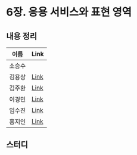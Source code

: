 # 6장. 응용 서비스와 표현 영역

## 내용 정리

|  이름   | Link  |
|:-----:|:------|
|  소승수  |       |
|  김용상  | [Link](https://sturdy-rainstorm-a1c.notion.site/DDD-6-c02ae5b32f304a59b829494c5638f0a0?pvs=4)     | 
|  김주환  | [Link](https://velog.io/@happyjamy/DDD-6장.-응용-서비스와-표현-영역)     |
|  이경민  | [Link](https://velog.io/@tidavid1/DDD-START-6%EC%9E%A5-%EC%9D%91%EC%9A%A9-%EC%84%9C%EB%B9%84%EC%8A%A4%EC%99%80-%ED%91%9C%ED%98%84-%EC%98%81%EC%97%AD) |
|  임수진  | [Link](https://blog.naver.com/sjlim1999/223289542169)      |
|  홍지인  | [Link](https://velog.io/@andy230/%EC%9D%91%EC%9A%A9-%EC%84%9C%EB%B9%84%EC%8A%A4%EC%99%80-%ED%91%9C%ED%98%84-%EC%98%81%EC%97%AD)     |

## 스터디
> 
